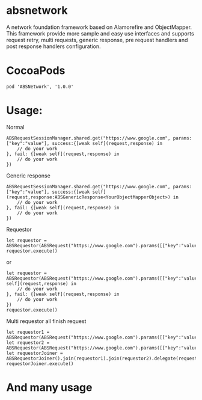 # absnetwork
A network foundation framework based on Alamorefire and ObjectMapper. This framework provide more sample and easy use interfaces and supports request retry, multi requests, generic response, pre request handlers and post response handlers configuration.
# CocoaPods
~~~~
pod 'ABSNetwork', '1.0.0'
~~~~

# Usage:
Normal
~~~~
ABSRequestSessionManager.shared.get("https://www.google.com", params: ["key":"value"], success:{[weak self](request,response) in 
	// do your work
}, fail: {[weak self](request,response) in 
	// do your work
})
~~~~



Generic response
~~~~
ABSRequestSessionManager.shared.get("https://www.google.com", params: ["key":"value"], success:{[weak self](request,response:ABSGenericResponse<YourObjectMapperObject>) in 
	// do your work
}, fail: {[weak self](request,response) in 
	// do your work
})
~~~~



Requestor
~~~~
let requestor = ABSRequestor(ABSRequest("https://www.google.com").params([["key":"value"]]).headers(["key":"value"])).delegate(completeHandlerDelegateInstance)
requestor.execute()
~~~~



or 
~~~~
let requestor = ABSRequestor(ABSRequest("https://www.google.com").params([["key":"value"]]).headers(["key":"value"])).handler({[weak self](request,response) in 
	// do your work
}, fail: {[weak self](request,response) in 
	// do your work
})
requestor.execute()
~~~~




Multi requestor all finish request
~~~~
let requestor1 = ABSRequestor(ABSRequest("https://www.google.com").params([["key":"value"]]).headers(["key":"value"])).delegate(delegateInstance)
let requestor2 = ABSRequestor(ABSRequest("https://www.google.com").params([["key":"value"]]).headers(["key":"value"])).delegate(delegateInstance)
let requestorJoiner = ABSRequestorJoiner().join(requestor1).join(requestor2).delegate(requestorJoinerDelegateInstance)
requestorJoiner.execute()
~~~~

# And many usage
